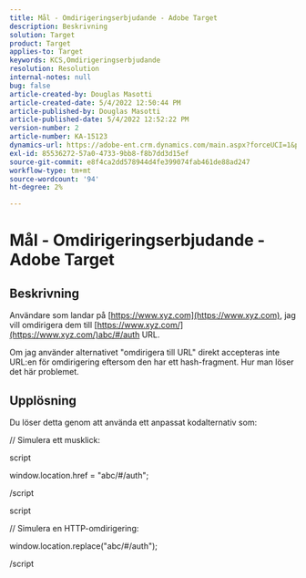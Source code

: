 ```yaml
---
title: Mål - Omdirigeringserbjudande - Adobe Target
description: Beskrivning
solution: Target
product: Target
applies-to: Target
keywords: KCS,Omdirigeringserbjudande
resolution: Resolution
internal-notes: null
bug: false
article-created-by: Douglas Masotti
article-created-date: 5/4/2022 12:50:44 PM
article-published-by: Douglas Masotti
article-published-date: 5/4/2022 12:52:22 PM
version-number: 2
article-number: KA-15123
dynamics-url: https://adobe-ent.crm.dynamics.com/main.aspx?forceUCI=1&pagetype=entityrecord&etn=knowledgearticle&id=721ba4cb-a8cb-ec11-a7b6-6045bd00d7cd
exl-id: 85536272-57a0-4733-9bb8-f8b7dd3d15ef
source-git-commit: e8f4ca2dd578944d4fe399074fab461de88ad247
workflow-type: tm+mt
source-wordcount: '94'
ht-degree: 2%

---
```


# Mål - Omdirigeringserbjudande - Adobe Target

## Beskrivning


Användare som landar på [https://www.xyz.com](https://www.xyz.com), jag vill omdirigera dem till [https://www.xyz.com/](https://www.xyz.com/)abc/#/auth URL.

Om jag använder alternativet &quot;omdirigera till URL&quot; direkt accepteras inte URL:en för omdirigering eftersom den har ett hash-fragment. Hur man löser det här problemet.


## Upplösning


Du löser detta genom att använda ett anpassat kodalternativ som:



// Simulera ett musklick:

script

window.location.href = &quot;abc/#/auth&quot;;

/script

script



// Simulera en HTTP-omdirigering:

window.location.replace(&quot;abc/#/auth&quot;);

/script
